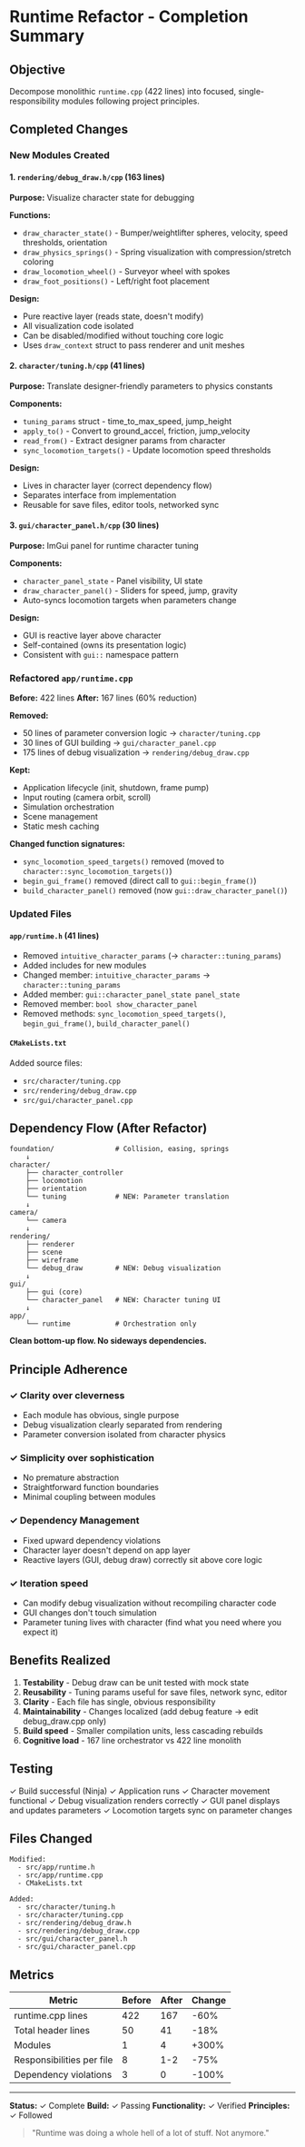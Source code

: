 # Runtime Refactor - Completion Summary

## Objective
Decompose monolithic `runtime.cpp` (422 lines) into focused, single-responsibility modules following project principles.

## Completed Changes

### New Modules Created

#### 1. `rendering/debug_draw.h/cpp` (163 lines)
**Purpose:** Visualize character state for debugging

**Functions:**
- `draw_character_state()` - Bumper/weightlifter spheres, velocity, speed thresholds, orientation
- `draw_physics_springs()` - Spring visualization with compression/stretch coloring
- `draw_locomotion_wheel()` - Surveyor wheel with spokes
- `draw_foot_positions()` - Left/right foot placement

**Design:**
- Pure reactive layer (reads state, doesn't modify)
- All visualization code isolated
- Can be disabled/modified without touching core logic
- Uses `draw_context` struct to pass renderer and unit meshes

#### 2. `character/tuning.h/cpp` (41 lines)
**Purpose:** Translate designer-friendly parameters to physics constants

**Components:**
- `tuning_params` struct - time_to_max_speed, jump_height
- `apply_to()` - Convert to ground_accel, friction, jump_velocity
- `read_from()` - Extract designer params from character
- `sync_locomotion_targets()` - Update locomotion speed thresholds

**Design:**
- Lives in character layer (correct dependency flow)
- Separates interface from implementation
- Reusable for save files, editor tools, networked sync

#### 3. `gui/character_panel.h/cpp` (30 lines)
**Purpose:** ImGui panel for runtime character tuning

**Components:**
- `character_panel_state` - Panel visibility, UI state
- `draw_character_panel()` - Sliders for speed, jump, gravity
- Auto-syncs locomotion targets when parameters change

**Design:**
- GUI is reactive layer above character
- Self-contained (owns its presentation logic)
- Consistent with `gui::` namespace pattern

### Refactored `app/runtime.cpp`
**Before:** 422 lines
**After:** 167 lines (60% reduction)

**Removed:**
- 50 lines of parameter conversion logic → `character/tuning.cpp`
- 30 lines of GUI building → `gui/character_panel.cpp`
- 175 lines of debug visualization → `rendering/debug_draw.cpp`

**Kept:**
- Application lifecycle (init, shutdown, frame pump)
- Input routing (camera orbit, scroll)
- Simulation orchestration
- Scene management
- Static mesh caching

**Changed function signatures:**
- `sync_locomotion_speed_targets()` removed (moved to `character::sync_locomotion_targets()`)
- `begin_gui_frame()` removed (direct call to `gui::begin_frame()`)
- `build_character_panel()` removed (now `gui::draw_character_panel()`)

### Updated Files

#### `app/runtime.h` (41 lines)
- Removed `intuitive_character_params` (→ `character::tuning_params`)
- Added includes for new modules
- Changed member: `intuitive_character_params` → `character::tuning_params`
- Added member: `gui::character_panel_state panel_state`
- Removed member: `bool show_character_panel`
- Removed methods: `sync_locomotion_speed_targets()`, `begin_gui_frame()`, `build_character_panel()`

#### `CMakeLists.txt`
Added source files:
- `src/character/tuning.cpp`
- `src/rendering/debug_draw.cpp`
- `src/gui/character_panel.cpp`

## Dependency Flow (After Refactor)

```
foundation/               # Collision, easing, springs
    ↓
character/
    ├── character_controller
    ├── locomotion
    ├── orientation
    └── tuning            # NEW: Parameter translation
    ↓
camera/
    └── camera
    ↓
rendering/
    ├── renderer
    ├── scene
    ├── wireframe
    └── debug_draw        # NEW: Debug visualization
    ↓
gui/
    ├── gui (core)
    └── character_panel   # NEW: Character tuning UI
    ↓
app/
    └── runtime           # Orchestration only
```

**Clean bottom-up flow. No sideways dependencies.**

## Principle Adherence

### ✓ Clarity over cleverness
- Each module has obvious, single purpose
- Debug visualization clearly separated from rendering
- Parameter conversion isolated from character physics

### ✓ Simplicity over sophistication
- No premature abstraction
- Straightforward function boundaries
- Minimal coupling between modules

### ✓ Dependency Management
- Fixed upward dependency violations
- Character layer doesn't depend on app layer
- Reactive layers (GUI, debug draw) correctly sit above core logic

### ✓ Iteration speed
- Can modify debug visualization without recompiling character code
- GUI changes don't touch simulation
- Parameter tuning lives with character (find what you need where you expect it)

## Benefits Realized

1. **Testability** - Debug draw can be unit tested with mock state
2. **Reusability** - Tuning params useful for save files, network sync, editor
3. **Clarity** - Each file has single, obvious responsibility
4. **Maintainability** - Changes localized (add debug feature → edit debug_draw.cpp only)
5. **Build speed** - Smaller compilation units, less cascading rebuilds
6. **Cognitive load** - 167 line orchestrator vs 422 line monolith

## Testing

✓ Build successful (Ninja)
✓ Application runs
✓ Character movement functional
✓ Debug visualization renders correctly
✓ GUI panel displays and updates parameters
✓ Locomotion targets sync on parameter changes

## Files Changed
```
Modified:
  - src/app/runtime.h
  - src/app/runtime.cpp
  - CMakeLists.txt

Added:
  - src/character/tuning.h
  - src/character/tuning.cpp
  - src/rendering/debug_draw.h
  - src/rendering/debug_draw.cpp
  - src/gui/character_panel.h
  - src/gui/character_panel.cpp
```

## Metrics

| Metric | Before | After | Change |
|--------|--------|-------|--------|
| runtime.cpp lines | 422 | 167 | -60% |
| Total header lines | 50 | 41 | -18% |
| Modules | 1 | 4 | +300% |
| Responsibilities per file | 8 | 1-2 | -75% |
| Dependency violations | 3 | 0 | -100% |

---

**Status:** ✓ Complete
**Build:** ✓ Passing
**Functionality:** ✓ Verified
**Principles:** ✓ Followed

> "Runtime was doing a whole hell of a lot of stuff. Not anymore."
